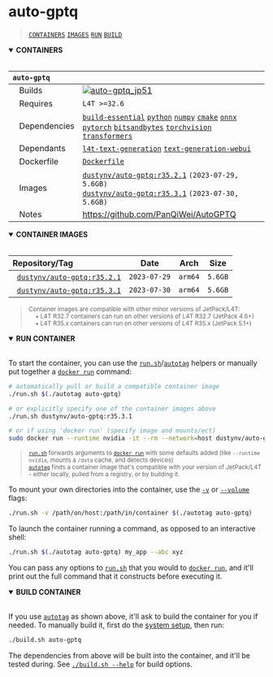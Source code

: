 # auto-gptq

> [`CONTAINERS`](#user-content-containers) [`IMAGES`](#user-content-images) [`RUN`](#user-content-run) [`BUILD`](#user-content-build)

<details open>
<summary><b><a id="containers">CONTAINERS</a></b></summary>
<br>

| **`auto-gptq`** | |
| :-- | :-- |
| &nbsp;&nbsp;&nbsp;Builds | [![`auto-gptq_jp51`](https://img.shields.io/github/actions/workflow/status/dusty-nv/jetson-containers/auto-gptq_jp51.yml?label=auto-gptq:jp51)](https://github.com/dusty-nv/jetson-containers/actions/workflows/auto-gptq_jp51.yml) |
| &nbsp;&nbsp;&nbsp;Requires | `L4T >=32.6` |
| &nbsp;&nbsp;&nbsp;Dependencies | [`build-essential`](/packages/build-essential) [`python`](/packages/python) [`numpy`](/packages/numpy) [`cmake`](/packages/cmake/cmake_pip) [`onnx`](/packages/onnx) [`pytorch`](/packages/pytorch) [`bitsandbytes`](/packages/llm/bitsandbytes) [`torchvision`](/packages/pytorch/torchvision) [`transformers`](/packages/llm/transformers) |
| &nbsp;&nbsp;&nbsp;Dependants | [`l4t-text-generation`](/packages/l4t/l4t-text-generation) [`text-generation-webui`](/packages/llm/text-generation-webui) |
| &nbsp;&nbsp;&nbsp;Dockerfile | [`Dockerfile`](Dockerfile) |
| &nbsp;&nbsp;&nbsp;Images | [`dustynv/auto-gptq:r35.2.1`](https://hub.docker.com/r/dustynv/auto-gptq/tags) `(2023-07-29, 5.6GB)`<br>[`dustynv/auto-gptq:r35.3.1`](https://hub.docker.com/r/dustynv/auto-gptq/tags) `(2023-07-30, 5.6GB)` |
| &nbsp;&nbsp;&nbsp;Notes | https://github.com/PanQiWei/AutoGPTQ |

</details>

<details open>
<summary><b><a id="images">CONTAINER IMAGES</a></b></summary>
<br>

| Repository/Tag | Date | Arch | Size |
| :-- | :--: | :--: | :--: |
| &nbsp;&nbsp;[`dustynv/auto-gptq:r35.2.1`](https://hub.docker.com/r/dustynv/auto-gptq/tags) | `2023-07-29` | `arm64` | `5.6GB` |
| &nbsp;&nbsp;[`dustynv/auto-gptq:r35.3.1`](https://hub.docker.com/r/dustynv/auto-gptq/tags) | `2023-07-30` | `arm64` | `5.6GB` |

> <sub>Container images are compatible with other minor versions of JetPack/L4T:</sub><br>
> <sub>&nbsp;&nbsp;&nbsp;&nbsp;• L4T R32.7 containers can run on other versions of L4T R32.7 (JetPack 4.6+)</sub><br>
> <sub>&nbsp;&nbsp;&nbsp;&nbsp;• L4T R35.x containers can run on other versions of L4T R35.x (JetPack 5.1+)</sub><br>
</details>

<details open>
<summary><b><a id="run">RUN CONTAINER</a></b></summary>
<br>

To start the container, you can use the [`run.sh`](/docs/run.md)/[`autotag`](/docs/run.md#autotag) helpers or manually put together a [`docker run`](https://docs.docker.com/engine/reference/commandline/run/) command:
```bash
# automatically pull or build a compatible container image
./run.sh $(./autotag auto-gptq)

# or explicitly specify one of the container images above
./run.sh dustynv/auto-gptq:r35.3.1

# or if using 'docker run' (specify image and mounts/ect)
sudo docker run --runtime nvidia -it --rm --network=host dustynv/auto-gptq:r35.3.1
```
> <sup>[`run.sh`](/docs/run.md) forwards arguments to [`docker run`](https://docs.docker.com/engine/reference/commandline/run/) with some defaults added (like `--runtime nvidia`, mounts a `/data` cache, and detects devices)</sup><br>
> <sup>[`autotag`](/docs/run.md#autotag) finds a container image that's compatible with your version of JetPack/L4T - either locally, pulled from a registry, or by building it.</sup>

To mount your own directories into the container, use the [`-v`](https://docs.docker.com/engine/reference/commandline/run/#volume) or [`--volume`](https://docs.docker.com/engine/reference/commandline/run/#volume) flags:
```bash
./run.sh -v /path/on/host:/path/in/container $(./autotag auto-gptq)
```
To launch the container running a command, as opposed to an interactive shell:
```bash
./run.sh $(./autotag auto-gptq) my_app --abc xyz
```
You can pass any options to [`run.sh`](/docs/run.md) that you would to [`docker run`](https://docs.docker.com/engine/reference/commandline/run/), and it'll print out the full command that it constructs before executing it.
</details>
<details open>
<summary><b><a id="build">BUILD CONTAINER</b></summary>
<br>

If you use [`autotag`](/docs/run.md#autotag) as shown above, it'll ask to build the container for you if needed.  To manually build it, first do the [system setup](/docs/setup.md), then run:
```bash
./build.sh auto-gptq
```
The dependencies from above will be built into the container, and it'll be tested during.  See [`./build.sh --help`](/jetson_containers/build.py) for build options.
</details>
